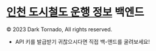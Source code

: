# [인천 도시철도 운행 정보](https://github.com/DarkTornado/ictr) 백엔드
© 2023 Dark Tornado, All rights reserved.

- API 키를 발급받기 귀찮으시다면 직접 백-앤드를 굴려보세요!